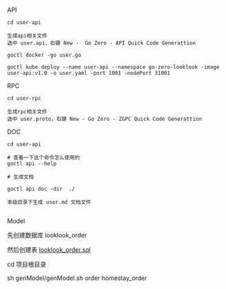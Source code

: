 

API

```shell
cd user-api

生成api相关文件
选中 user.api，右键 New -  Go Zero - API Quick Code Generattion 

goctl docker -go user.go

goctl kube deploy --name user-api --namespace go-zero-looklook -image user-api:v1.0 -o user.yaml -port 1001 -nodePort 31001

```

RPC

```shell
cd user-rpc

生成rpc相关文件
选中 user.proto，右键 New - Go Zero - ZGPC Quick Code Generattion 

```

DOC

```shell
cd user-api

# 查看一下这个命令怎么使用的
goctl api --help 

# 生成文档

goctl api doc -dir  ./

本级目录下生成 user.md 文档文件


```


Model


先创建数据库 looklook_order

然后创建表 [looklook_order.sql](https://github.com/Mikaelemmmm/go-zero-looklook/blob/main/deploy/sql/looklook_order.sql)

cd 项目根目录

sh genModel/genModel.sh order homestay_order








